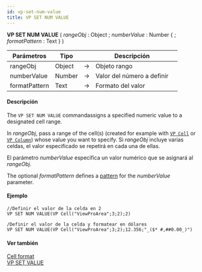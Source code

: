 ```yaml
---
id: vp-set-num-value
title: VP SET NUM VALUE
---
```


<!-- REF #_method_.VP SET NUM VALUE.Syntax -->

**VP SET NUM VALUE** ( _rangeObj_ : Object ; _numberValue_ : Number { ; _formatPattern_ : Text } ) <!-- END REF -->

<!-- REF #_method_.VP SET NUM VALUE.Params -->

| Parámetros    | Tipo   |    | Descripción                |                  |
| ------------- | ------ | -- | -------------------------- | ---------------- |
| rangeObj      | Object | -> | Objeto rango               |                  |
| numberValue   | Number | -> | Valor del número a definir |                  |
| formatPattern | Text   | -> | Formato del valor          | <!-- END REF --> |

#### Descripción

The `VP SET NUM VALUE` command<!-- REF #_method_.VP SET NUM VALUE. Summary -->assigns a specified numeric value to a designated cell range<!-- END REF -->.

In _rangeObj_, pass a range of the cell(s) (created for example with [`VP Cell`](vp-cell.md) or [`VP Column`](vp-column.md)) whose value you want to specify. Si _rangeObj_ incluye varias celdas, el valor especificado se repetirá en cada una de ellas.

El parámetro _numberValue_ especifica un valor numérico que se asignará al _rangeObj_.

The optional _formatPattern_ defines a [pattern](../configuring.md#cell-format) for the _numberValue_ parameter.

#### Ejemplo

```4d
//Definir el valor de la celda en 2
VP SET NUM VALUE(VP Cell("ViewProArea";3;2);2)
 
/Definir el valor de la celda y formatear en dólares
VP SET NUM VALUE(VP Cell("ViewProArea";3;2);12.356;"_($* #,##0.00_)")
```

#### Ver también

[Cell format](../configuring.md#cell-format)<br/>
[VP SET VALUE](vp-set-value.md)
